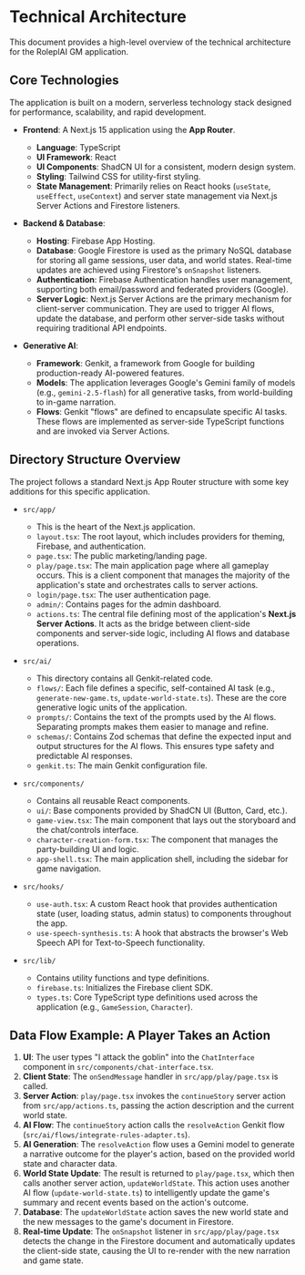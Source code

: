 # Technical Architecture

This document provides a high-level overview of the technical architecture for the RoleplAI GM application.

## Core Technologies

The application is built on a modern, serverless technology stack designed for performance, scalability, and rapid development.

*   **Frontend**: A Next.js 15 application using the **App Router**.
    *   **Language**: TypeScript
    *   **UI Framework**: React
    *   **UI Components**: ShadCN UI for a consistent, modern design system.
    *   **Styling**: Tailwind CSS for utility-first styling.
    *   **State Management**: Primarily relies on React hooks (`useState`, `useEffect`, `useContext`) and server state management via Next.js Server Actions and Firestore listeners.

*   **Backend & Database**:
    *   **Hosting**: Firebase App Hosting.
    *   **Database**: Google Firestore is used as the primary NoSQL database for storing all game sessions, user data, and world states. Real-time updates are achieved using Firestore's `onSnapshot` listeners.
    *   **Authentication**: Firebase Authentication handles user management, supporting both email/password and federated providers (Google).
    *   **Server Logic**: Next.js Server Actions are the primary mechanism for client-server communication. They are used to trigger AI flows, update the database, and perform other server-side tasks without requiring traditional API endpoints.

*   **Generative AI**:
    *   **Framework**: Genkit, a framework from Google for building production-ready AI-powered features.
    *   **Models**: The application leverages Google's Gemini family of models (e.g., `gemini-2.5-flash`) for all generative tasks, from world-building to in-game narration.
    *   **Flows**: Genkit "flows" are defined to encapsulate specific AI tasks. These flows are implemented as server-side TypeScript functions and are invoked via Server Actions.

## Directory Structure Overview

The project follows a standard Next.js App Router structure with some key additions for this specific application.

*   `src/app/`
    *   This is the heart of the Next.js application.
    *   `layout.tsx`: The root layout, which includes providers for theming, Firebase, and authentication.
    *   `page.tsx`: The public marketing/landing page.
    *   `play/page.tsx`: The main application page where all gameplay occurs. This is a client component that manages the majority of the application's state and orchestrates calls to server actions.
    *   `login/page.tsx`: The user authentication page.
    *   `admin/`: Contains pages for the admin dashboard.
    *   `actions.ts`: The central file defining most of the application's **Next.js Server Actions**. It acts as the bridge between client-side components and server-side logic, including AI flows and database operations.

*   `src/ai/`
    *   This directory contains all Genkit-related code.
    *   `flows/`: Each file defines a specific, self-contained AI task (e.g., `generate-new-game.ts`, `update-world-state.ts`). These are the core generative logic units of the application.
    *   `prompts/`: Contains the text of the prompts used by the AI flows. Separating prompts makes them easier to manage and refine.
    *   `schemas/`: Contains Zod schemas that define the expected input and output structures for the AI flows. This ensures type safety and predictable AI responses.
    *   `genkit.ts`: The main Genkit configuration file.

*   `src/components/`
    *   Contains all reusable React components.
    *   `ui/`: Base components provided by ShadCN UI (Button, Card, etc.).
    *   `game-view.tsx`: The main component that lays out the storyboard and the chat/controls interface.
    *   `character-creation-form.tsx`: The component that manages the party-building UI and logic.
    *   `app-shell.tsx`: The main application shell, including the sidebar for game navigation.

*   `src/hooks/`
    *   `use-auth.tsx`: A custom React hook that provides authentication state (user, loading status, admin status) to components throughout the app.
    *   `use-speech-synthesis.ts`: A hook that abstracts the browser's Web Speech API for Text-to-Speech functionality.

*   `src/lib/`
    *   Contains utility functions and type definitions.
    *   `firebase.ts`: Initializes the Firebase client SDK.
    *   `types.ts`: Core TypeScript type definitions used across the application (e.g., `GameSession`, `Character`).

## Data Flow Example: A Player Takes an Action

1.  **UI**: The user types "I attack the goblin" into the `ChatInterface` component in `src/components/chat-interface.tsx`.
2.  **Client State**: The `onSendMessage` handler in `src/app/play/page.tsx` is called.
3.  **Server Action**: `play/page.tsx` invokes the `continueStory` server action from `src/app/actions.ts`, passing the action description and the current world state.
4.  **AI Flow**: The `continueStory` action calls the `resolveAction` Genkit flow (`src/ai/flows/integrate-rules-adapter.ts`).
5.  **AI Generation**: The `resolveAction` flow uses a Gemini model to generate a narrative outcome for the player's action, based on the provided world state and character data.
6.  **World State Update**: The result is returned to `play/page.tsx`, which then calls another server action, `updateWorldState`. This action uses another AI flow (`update-world-state.ts`) to intelligently update the game's summary and recent events based on the action's outcome.
7.  **Database**: The `updateWorldState` action saves the new world state and the new messages to the game's document in Firestore.
8.  **Real-time Update**: The `onSnapshot` listener in `src/app/play/page.tsx` detects the change in the Firestore document and automatically updates the client-side state, causing the UI to re-render with the new narration and game state.
